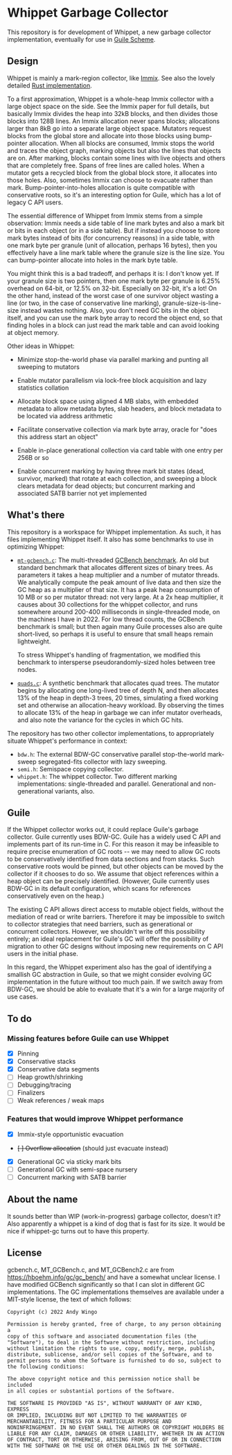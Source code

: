 # Whippet Garbage Collector

This repository is for development of Whippet, a new garbage collector
implementation, eventually for use in [Guile
Scheme](https://gnu.org/s/guile).

## Design

Whippet is mainly a mark-region collector, like
[Immix](http://users.cecs.anu.edu.au/~steveb/pubs/papers/immix-pldi-2008.pdf).
See also the lovely detailed [Rust
implementation](http://users.cecs.anu.edu.au/~steveb/pubs/papers/rust-ismm-2016.pdf).

To a first approximation, Whippet is a whole-heap Immix collector with a
large object space on the side.  See the Immix paper for full details,
but basically Immix divides the heap into 32kB blocks, and then divides
those blocks into 128B lines.  An Immix allocation never spans blocks;
allocations larger than 8kB go into a separate large object space.
Mutators request blocks from the global store and allocate into those
blocks using bump-pointer allocation.  When all blocks are consumed,
Immix stops the world and traces the object graph, marking objects but
also the lines that objects are on.  After marking, blocks contain some
lines with live objects and others that are completely free.  Spans of
free lines are called holes.  When a mutator gets a recycled block from
the global block store, it allocates into those holes.  Also, sometimes
Immix can choose to evacuate rather than mark.  Bump-pointer-into-holes
allocation is quite compatible with conservative roots, so it's an
interesting option for Guile, which has a lot of legacy C API users.

The essential difference of Whippet from Immix stems from a simple
observation: Immix needs a side table of line mark bytes and also a mark
bit or bits in each object (or in a side table).  But if instead you
choose to store mark bytes instead of bits (for concurrency reasons) in
a side table, with one mark byte per granule (unit of allocation,
perhaps 16 bytes), then you effectively have a line mark table where the
granule size is the line size.  You can bump-pointer allocate into holes
in the mark byte table.

You might think this is a bad tradeoff, and perhaps it is: I don't know
yet.  If your granule size is two pointers, then one mark byte per
granule is 6.25% overhead on 64-bit, or 12.5% on 32-bit.  Especially on
32-bit, it's a lot!  On the other hand, instead of the worst case of one
survivor object wasting a line (or two, in the case of conservative line
marking), granule-size-is-line-size instead wastes nothing.  Also, you
don't need GC bits in the object itself, and you can use the mark byte
array to record the object end, so that finding holes in a block can
just read the mark table and can avoid looking at object memory.

Other ideas in Whippet:

 * Minimize stop-the-world phase via parallel marking and punting all
   sweeping to mutators

 * Enable mutator parallelism via lock-free block acquisition and lazy
   statistics collation

 * Allocate block space using aligned 4 MB slabs, with embedded metadata
   to allow metadata bytes, slab headers, and block metadata to be
   located via address arithmetic

 * Facilitate conservative collection via mark byte array, oracle for
   "does this address start an object"

 * Enable in-place generational collection via card table with one entry
   per 256B or so

 * Enable concurrent marking by having three mark bit states (dead,
   survivor, marked) that rotate at each collection, and sweeping a
   block clears metadata for dead objects; but concurrent marking and
   associated SATB barrier not yet implemented

## What's there

This repository is a workspace for Whippet implementation.  As such, it
has files implementing Whippet itself.  It also has some benchmarks to
use in optimizing Whippet:

 - [`mt-gcbench.c`](./mt-gcbench.c): The multi-threaded [GCBench
   benchmark](https://hboehm.info/gc/gc_bench.html).  An old but
   standard benchmark that allocates different sizes of binary trees.
   As parameters it takes a heap multiplier and a number of mutator
   threads.  We analytically compute the peak amount of live data and
   then size the GC heap as a multiplier of that size.  It has a peak
   heap consumption of 10 MB or so per mutator thread: not very large.
   At a 2x heap multiplier, it causes about 30 collections for the
   whippet collector, and runs somewhere around 200-400 milliseconds in
   single-threaded mode, on the machines I have in 2022.  For low thread
   counts, the GCBench benchmark is small; but then again many Guile
   processes also are quite short-lived, so perhaps it is useful to
   ensure that small heaps remain lightweight.

   To stress Whippet's handling of fragmentation, we modified this
   benchmark to intersperse pseudorandomly-sized holes between tree
   nodes.

 - [`quads.c`](./quads.c): A synthetic benchmark that allocates quad
   trees.  The mutator begins by allocating one long-lived tree of depth
   N, and then allocates 13% of the heap in depth-3 trees, 20 times,
   simulating a fixed working set and otherwise an allocation-heavy
   workload.  By observing the times to allocate 13% of the heap in
   garbage we can infer mutator overheads, and also note the variance
   for the cycles in which GC hits.

The repository has two other collector implementations, to appropriately
situate Whippet's performance in context:

 - `bdw.h`: The external BDW-GC conservative parallel stop-the-world
   mark-sweep segregated-fits collector with lazy sweeping.
 - `semi.h`: Semispace copying collector.
 - `whippet.h`: The whippet collector.  Two different marking
   implementations: single-threaded and parallel.  Generational and
   non-generational variants, also.

## Guile

If the Whippet collector works out, it could replace Guile's garbage
collector.  Guile currently uses BDW-GC.  Guile has a widely used C API
and implements part of its run-time in C.  For this reason it may be
infeasible to require precise enumeration of GC roots -- we may need to
allow GC roots to be conservatively identified from data sections and
from stacks.  Such conservative roots would be pinned, but other objects
can be moved by the collector if it chooses to do so.  We assume that
object references within a heap object can be precisely identified.
(However, Guile currently uses BDW-GC in its default configuration,
which scans for references conservatively even on the heap.)

The existing C API allows direct access to mutable object fields,
without the mediation of read or write barriers.  Therefore it may be
impossible to switch to collector strategies that need barriers, such as
generational or concurrent collectors.  However, we shouldn't write off
this possibility entirely; an ideal replacement for Guile's GC will
offer the possibility of migration to other GC designs without imposing
new requirements on C API users in the initial phase.

In this regard, the Whippet experiment also has the goal of identifying
a smallish GC abstraction in Guile, so that we might consider evolving
GC implementation in the future without too much pain.  If we switch
away from BDW-GC, we should be able to evaluate that it's a win for a
large majority of use cases.

## To do

### Missing features before Guile can use Whippet

 - [X] Pinning
 - [X] Conservative stacks
 - [X] Conservative data segments
 - [ ] Heap growth/shrinking
 - [ ] Debugging/tracing
 - [ ] Finalizers
 - [ ] Weak references / weak maps

### Features that would improve Whippet performance

 - [X] Immix-style opportunistic evacuation
 - ~~[ ] Overflow allocation~~ (should just evacuate instead)
 - [X] Generational GC via sticky mark bits
 - [ ] Generational GC with semi-space nursery
 - [ ] Concurrent marking with SATB barrier

## About the name

It sounds better than WIP (work-in-progress) garbage collector, doesn't
it?  Also apparently a whippet is a kind of dog that is fast for its
size.  It would be nice if whippet-gc turns out to have this property.

## License

gcbench.c, MT_GCBench.c, and MT_GCBench2.c are from
https://hboehm.info/gc/gc_bench/ and have a somewhat unclear license.  I
have modified GCBench significantly so that I can slot in different GC
implementations.  The GC implementations themselves are available under
a MIT-style license, the text of which follows:

```
Copyright (c) 2022 Andy Wingo

Permission is hereby granted, free of charge, to any person obtaining a
copy of this software and associated documentation files (the
"Software"), to deal in the Software without restriction, including
without limitation the rights to use, copy, modify, merge, publish,
distribute, sublicense, and/or sell copies of the Software, and to
permit persons to whom the Software is furnished to do so, subject to
the following conditions:

The above copyright notice and this permission notice shall be included
in all copies or substantial portions of the Software.

THE SOFTWARE IS PROVIDED "AS IS", WITHOUT WARRANTY OF ANY KIND, EXPRESS
OR IMPLIED, INCLUDING BUT NOT LIMITED TO THE WARRANTIES OF
MERCHANTABILITY, FITNESS FOR A PARTICULAR PURPOSE AND
NONINFRINGEMENT. IN NO EVENT SHALL THE AUTHORS OR COPYRIGHT HOLDERS BE
LIABLE FOR ANY CLAIM, DAMAGES OR OTHER LIABILITY, WHETHER IN AN ACTION
OF CONTRACT, TORT OR OTHERWISE, ARISING FROM, OUT OF OR IN CONNECTION
WITH THE SOFTWARE OR THE USE OR OTHER DEALINGS IN THE SOFTWARE.
```
